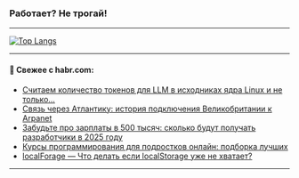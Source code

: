 ### Работает? Не трогай!

---
<!--
#### 🛠️ Technical stack:

![Java](https://img.shields.io/badge/Java-informational?logo=Oracle&style=flat&logoColor=white&color=FF4500)
![Kotlin](https://img.shields.io/badge/Kotlin-informational?logo=Kotlin&style=flat&logoColor=white&color=774D97)
![TS](https://img.shields.io/badge/TypeScript-informational?logo=typeScript&style=flat&logoColor=black&color=017acc)
![Python](https://img.shields.io/badge/Python-informational?logo=Python&style=flat&logoColor=black&color=ffdd54) <br>
![Spring](https://img.shields.io/badge/Spring-informational?logo=Spring&style=flat&logoColor=white&color=6DB33F) 
![SpringBoot](https://img.shields.io/badge/SpringBoot-informational?logo=SpringBoot&style=flat&logoColor=white&color=6DB33F)
![Nest](https://img.shields.io/badge/NestJS-informational?logo=NestJS&style=flat&logoColor=white&color=E0234E) 
![NodeJS](https://img.shields.io/badge/NodeJS-informational?logo=node.js&style=flat&logoColor=white&color=70A760)<br>
![PostgreSQL](https://img.shields.io/badge/PostgreSQL-informational?logo=PostgreSQL&style=flat&logoColor=white&color=DAA520)
![MongoDB](https://img.shields.io/badge/MongoDB-informational?logo=MongoDB&style=flat&logoColor=white&color=870000)
![Apache](https://img.shields.io/badge/Apache-informational?logo=apache&style=flat&logoColor=white&color=f74e28)

___ 
-->

<!--- #### 🛠️ : --->

[![Top Langs](https://github-readme-stats-82jvfl3w3-advtsettinggmailcoms-projects.vercel.app/api/top-langs/?username=zloylis&langs_count=10&hide_title=true&title_color=e6edf3&size_weight=0.5&count_weight=0.5&layout=compact&hide_progress=true&hide_border=true&theme=dracula)](https://github.com/zloylis)

<!---


####  :octocat:&nbsp;&nbsp; Статистика:

![GitHub stats](https://github-readme-stats-u2qms2cxw-advtsettinggmailcoms-projects.vercel.app/api?username=zloylis&show_icons=true&hide_border=true&theme=dracula&title_color=e6edf3&include_all_commits=true&count_private=true&hide_rank=false&hide_title=true&rank_icon=github)
-->
---

#### 💬 Свежее с habr.com:

<!-- BLOG-POST-LIST:START -->
- [Считаем количество токенов для LLM в исходниках ядра Linux и не только…](https://habr.com/ru/articles/875022/?utm_source=habrahabr&utm_medium=rss&utm_campaign=875022)
- [Связь через Атлантику: история подключения Великобритании к Arpanet](https://habr.com/ru/companies/ru_mts/articles/874978/?utm_source=habrahabr&utm_medium=rss&utm_campaign=874978)
- [Забудьте про зарплаты в 500 тысяч: сколько будут получать разработчики в 2025 году](https://habr.com/ru/articles/875004/?utm_source=habrahabr&utm_medium=rss&utm_campaign=875004)
- [Курсы программирования для подростков онлайн: подборка лучших](https://habr.com/ru/articles/874998/?utm_source=habrahabr&utm_medium=rss&utm_campaign=874998)
- [localForage — Что делать если localStorage уже не хватает?](https://habr.com/ru/articles/874980/?utm_source=habrahabr&utm_medium=rss&utm_campaign=874980)
<!-- BLOG-POST-LIST:END -->

---
